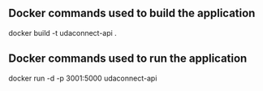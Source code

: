 ## Docker commands used to build the application 
docker build -t udaconnect-api .

## Docker commands used to run the application
docker run -d -p 3001:5000 udaconnect-api
